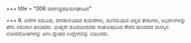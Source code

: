 +++
title = "006 ವಾರಣಪ್ರತತಿಯನಘಾಟದ"

+++
6. ಆನೆಗಳ ಸಮೂಹ, ವೇಗಶಾಲಿಯಾದ ಕುದುರೆಗಳು, ಮಣಿಮಯದ ಚಿನ್ನದ ತೇರುಗಳು, ಆಭರಣಗಳನ್ನು ತೆಗೆಸಿ ಸಮವಾಗಿ ಹಂಚಿದರು. ಭೀಷ್ಮರೇ ಮೊದಲಾದವರು ಸಂತೋಷದಿಂದ ಕೌರವ ಪಾಂಡವರ ಮನಸ್ಸಿನ ಲೋಪದೋಷಗಳನ್ನು ತಿಳಿಸಿ ದ್ವೇಷದ ಉದ್ವೇಗವನ್ನು ಬಿಡಿಸಿದರು.